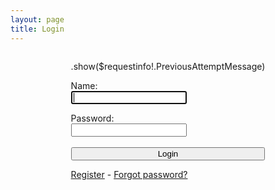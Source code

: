```yaml
---
layout: page
title: Login
---
```

<form action="/command/login" method="post">
	<div style="display:flex; justify-content:center; margin-bottom:50px;">
		<div style="margin-left:auto; margin-right:auto;">
			<p>.show($requestinfo!.PreviousAttemptMessage)</p>
			<p style="margin-bottom:0px">Name:</p>
			<input type="text" name="LoginName" value="" autofocus><br>
			<p style="margin-bottom:0px">Password:</p>
			<input type="password" name="LoginPassword" value=""><br><br>
			<input style="width:100%" type="submit" value="Login">
			<p><a href="/templates/register.sf.html">Register</a> - <a href="/templates/register.sf.html">Forgot password?</a></p>
		</div>
	</div>
</form>